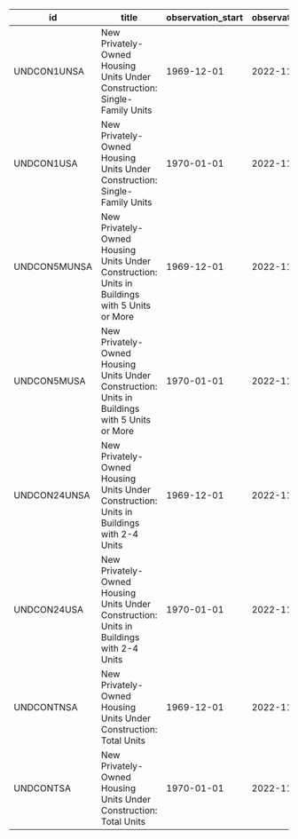 | id           | title                                                                                         | observation_start   | observation_end   |
|--------------|-----------------------------------------------------------------------------------------------|---------------------|-------------------|
| UNDCON1UNSA  | New Privately-Owned Housing Units Under Construction: Single-Family Units                     | 1969-12-01          | 2022-11-01        |
| UNDCON1USA   | New Privately-Owned Housing Units Under Construction: Single-Family Units                     | 1970-01-01          | 2022-11-01        |
| UNDCON5MUNSA | New Privately-Owned Housing Units Under Construction: Units in Buildings with 5 Units or More | 1969-12-01          | 2022-11-01        |
| UNDCON5MUSA  | New Privately-Owned Housing Units Under Construction: Units in Buildings with 5 Units or More | 1970-01-01          | 2022-11-01        |
| UNDCON24UNSA | New Privately-Owned Housing Units Under Construction: Units in Buildings with 2-4 Units       | 1969-12-01          | 2022-11-01        |
| UNDCON24USA  | New Privately-Owned Housing Units Under Construction: Units in Buildings with 2-4 Units       | 1970-01-01          | 2022-11-01        |
| UNDCONTNSA   | New Privately-Owned Housing Units Under Construction: Total Units                             | 1969-12-01          | 2022-11-01        |
| UNDCONTSA    | New Privately-Owned Housing Units Under Construction: Total Units                             | 1970-01-01          | 2022-11-01        |